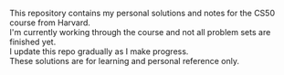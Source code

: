 This repository contains my personal solutions and notes for the CS50 course from Harvard.  
I'm currently working through the course and not all problem sets are finished yet.  
I update this repo gradually as I make progress.  
These solutions are for learning and personal reference only. 
